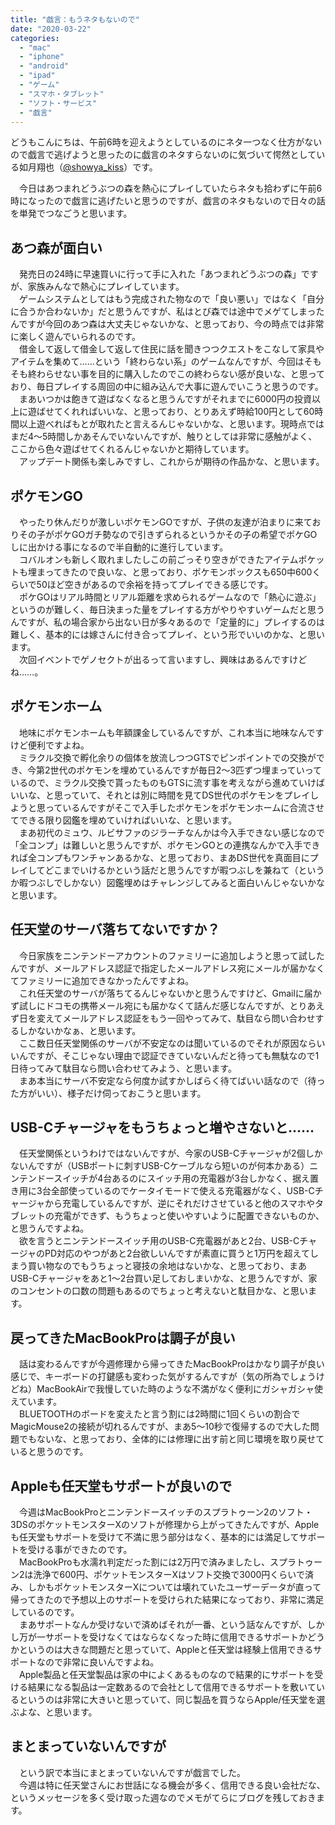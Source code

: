 ```yaml
---
title: "戯言：もうネタもないので"
date: "2020-03-22"
categories: 
  - "mac"
  - "iphone"
  - "android"
  - "ipad"
  - "ゲーム"
  - "スマホ・タブレット"
  - "ソフト・サービス"
  - "戯言"
---
```


どうもこんにちは、午前6時を迎えようとしているのにネタ一つなく仕方がないので戯言で逃げようと思ったのに戯言のネタすらないのに気づいて愕然としている如月翔也（[@showya\_kiss](http://twitter.com/showya_kiss)）です。  
  
　今日はあつまれどうぶつの森を熱心にプレイしていたらネタも拾わずに午前6時になったので戯言に逃げたいと思うのですが、戯言のネタもないので日々の話を単発でつなごうと思います。  

## あつ森が面白い

　発売日の24時に早速買いに行って手に入れた「あつまれどうぶつの森」ですが、家族みんなで熱心にプレイしています。  
　ゲームシステムとしてはもう完成された物なので「良い悪い」ではなく「自分に合うか合わないか」だと思うんですが、私はとび森では途中でメゲてしまったんですが今回のあつ森は大丈夫じゃないかな、と思っており、今の時点では非常に楽しく遊んでいられるのです。  
　借金して返して借金して返して住民に話を聞きつつクエストをこなして家具やアイテムを集めて……という「終わらない系」のゲームなんですが、今回はそもそも終わらせない事を目的に購入したのでこの終わらない感が良いな、と思っており、毎日プレイする周回の中に組み込んで大事に遊んでいこうと思うのです。  
　まあいつかは飽きて遊ばなくなると思うんですがそれまでに6000円の投資以上に遊ばせてくれればいいな、と思っており、とりあえず時給100円として60時間以上遊べればもとが取れたと言えるんじゃないかな、と思います。現時点ではまだ4〜5時間しかあそんでいないんですが、触りとしては非常に感触がよく、ここから色々遊ばせてくれるんじゃないかと期待しています。  
　アップデート関係も楽しみですし、これからが期待の作品かな、と思います。  

## ポケモンGO

　やったり休んだりが激しいポケモンGOですが、子供の友達が泊まりに来ておりその子がポケGOガチ勢なので引きずられるというかその子の希望でポケGOしに出かける事になるので半自動的に進行しています。  
　コバルオンも新しく取れましたしこの前ごっそり空きができたアイテムポケットも埋まってきたので良いな、と思っており、ポケモンボックスも650中600くらいで50ほど空きがあるので余裕を持ってプレイできる感じです。  
　ポケGOはリアル時間とリアル距離を求められるゲームなので「熱心に遊ぶ」というのが難しく、毎日決まった量をプレイする方がやりやすいゲームだと思うんですが、私の場合家から出ない日が多々あるので「定量的に」プレイするのは難しく、基本的には嫁さんに付き合ってプレイ、という形でいいのかな、と思います。  
　次回イベントでゲノセクトが出るって言いますし、興味はあるんですけどね……。  

## ポケモンホーム

　地味にポケモンホームも年額課金しているんですが、これ本当に地味なんですけど便利ですよね。  
　ミラクル交換で孵化余りの個体を放流しつつGTSでピンポイントでの交換ができ、今第2世代のポケモンを埋めているんですが毎日2〜3匹ずつ埋まっていっているので、ミラクル交換で貰ったものもGTSに流す事を考えながら進めていけばいいな、と思っていて、それとは別に時間を見てDS世代のポケモンをプレイしようと思っているんですがそこで入手したポケモンをポケモンホームに合流させてできる限り図鑑を埋めていければいいな、と思います。  
　まあ初代のミュウ、ルビサファのジラーチなんかは今入手できない感じなので「全コンプ」は難しいと思うんですが、ポケモンGOとの連携なんかで入手できれば全コンプもワンチャンあるかな、と思っており、まあDS世代を真面目にプレイしてどこまでいけるかという話だと思うんですが暇つぶしを兼ねて（というか暇つぶしでしかない）図鑑埋めはチャレンジしてみると面白いんじゃないかなと思います。  

## 任天堂のサーバ落ちてないですか？

　今日家族をニンテンドーアカウントのファミリーに追加しようと思って試したんですが、メールアドレス認証で指定したメールアドレス宛にメールが届かなくてファミリーに追加できなかったんですよね。  
　これ任天堂のサーバが落ちてるんじゃないかと思うんですけど、Gmailに届かず試しにドコモの携帯メール宛にも届かなくて詰んだ感じなんですが、とりあえず日を変えてメールアドレス認証をもう一回やってみて、駄目なら問い合わせするしかないかなぁ、と思います。  
　ここ数日任天堂関係のサーバが不安定なのは聞いているのでそれが原因ならいいんですが、そこじゃない理由で認証できていないんだと待っても無駄なので1日待ってみて駄目なら問い合わせてみよう、と思います。  
　まあ本当にサーバ不安定なら何度か試すかしばらく待てばいい話なので（待った方がいい）、様子だけ伺っておこうと思います。  

## USB-Cチャージャをもうちょっと増やさないと……

　任天堂関係というわけではないんですが、今家のUSB-Cチャージャが2個しかないんですが（USBポートに刺すUSB-Cケーブルなら短いのが何本かある）ニンテンドースイッチが4台あるのにスイッチ用の充電器が3台しかなく、据え置き用に3台全部使っているのでケータイモードで使える充電器がなく、USB-Cチャージャから充電しているんですが、逆にそれだけさせていると他のスマホやタブレットの充電ができず、もうちょっと使いやすいように配置できないものか、と思うんですよね。  
　欲を言うとニンテンドースイッチ用のUSB-C充電器があと2台、USB-CチャージャのPD対応のやつがあと2台欲しいんですが素直に買うと1万円を超えてしまう買い物なのでもうちょっと寝技の余地はないかな、と思っており、まあUSB-Cチャージャをあと1〜2台買い足しておしまいかな、と思うんですが、家のコンセントの口数の問題もあるのでちょっと考えないと駄目かな、と思います。  

## 戻ってきたMacBookProは調子が良い

　話は変わるんですが今週修理から帰ってきたMacBookProはかなり調子が良い感じで、キーボードの打鍵感も変わった気がするんですが（気の所為でしょうけどね）MacBookAirで我慢していた時のような不満がなく便利にガシャガシャ使えています。  
　BLUETOOTHのボードを変えたと言う割には2時間に1回くらいの割合でMagicMouse2の接続が切れるんですが、まあ5〜10秒で復帰するので大した問題でもないな、と思っており、全体的には修理に出す前と同じ環境を取り戻せていると思うのです。  

## Appleも任天堂もサポートが良いので

　今週はMacBookProとニンテンドースイッチのスプラトゥーン2のソフト・3DSのポケットモンスターXのソフトが修理から上がってきたんですが、Appleも任天堂もサポートを受けて不満に思う部分はなく、基本的には満足してサポートを受ける事ができたのです。  
　MacBookProも水濡れ判定だった割には2万円で済みましたし、スプラトゥーン2は洗浄で600円、ポケットモンスターXはソフト交換で3000円くらいで済み、しかもポケットモンスターXについては壊れていたユーザーデータが直って帰ってきたので予想以上のサポートを受けられた結果になっており、非常に満足しているのです。  
　まあサポートなんか受けないで済めばそれが一番、という話なんですが、しかし万が一サポートを受けなくてはならなくなった時に信用できるサポートかどうかというのは大きな問題だと思っていて、Appleと任天堂は経験上信用できるサポートなので非常に良いんですよね。  
　Apple製品と任天堂製品は家の中によくあるものなので結果的にサポートを受ける結果になる製品は一定数あるので会社として信用できるサポートを敷いているというのは非常に大きいと思っていて、同じ製品を買うならApple/任天堂を選ぶよな、と思います。

## まとまっていないんですが

　という訳で本当にまとまっていないんですが戯言でした。  
　今週は特に任天堂さんにお世話になる機会が多く、信用できる良い会社だな、というメッセージを多く受け取った週なのでメモがてらにブログを残しておきます。
